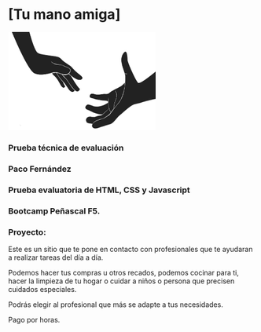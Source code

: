 # [Tu mano amiga]
<img src="img/mano-amiga.png" width="300" height="200">

### Prueba técnica de evaluación

  
### Paco Fernández

### Prueba evaluatoria de HTML, CSS y Javascript

### Bootcamp Peñascal F5.

### Proyecto:
  
  Este es un sitio que te pone en contacto con profesionales que te ayudaran a realizar tareas del día a día.
  
  Podemos hacer tus compras u otros recados, podemos cocinar para ti, hacer la limpieza de tu hogar o cuidar a niños o persona que precisen cuidados especiales.
  
  Podrás elegir al profesional que más se adapte a tus necesidades. 
  
  Pago por horas.